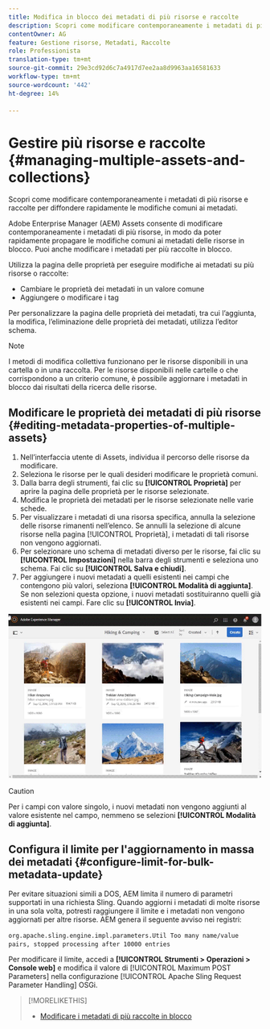 ```yaml
---
title: Modifica in blocco dei metadati di più risorse e raccolte
description: Scopri come modificare contemporaneamente i metadati di più risorse e raccolte per diffondere rapidamente le comuni modifiche ai metadati.
contentOwner: AG
feature: Gestione risorse, Metadati, Raccolte
role: Professionista
translation-type: tm+mt
source-git-commit: 29e3cd92d6c7a4917d7ee2aa8d9963aa16581633
workflow-type: tm+mt
source-wordcount: '442'
ht-degree: 14%

---
```



# Gestire più risorse e raccolte {#managing-multiple-assets-and-collections}

Scopri come modificare contemporaneamente i metadati di più risorse e raccolte per diffondere rapidamente le modifiche comuni ai metadati.

Adobe Enterprise Manager (AEM) Assets consente di modificare contemporaneamente i metadati di più risorse, in modo da poter rapidamente propagare le modifiche comuni ai metadati delle risorse in blocco. Puoi anche modificare i metadati per più raccolte in blocco.

Utilizza la pagina delle proprietà per eseguire modifiche ai metadati su più risorse o raccolte:

* Cambiare le proprietà dei metadati in un valore comune
* Aggiungere o modificare i tag

Per personalizzare la pagina delle proprietà dei metadati, tra cui l’aggiunta, la modifica, l’eliminazione delle proprietà dei metadati, utilizza l’editor schema.

>[!NOTE]
>
>I metodi di modifica collettiva funzionano per le risorse disponibili in una cartella o in una raccolta. Per le risorse disponibili nelle cartelle o che corrispondono a un criterio comune, è possibile aggiornare i metadati in blocco dai risultati della ricerca delle risorse.

## Modificare le proprietà dei metadati di più risorse {#editing-metadata-properties-of-multiple-assets}

1. Nell’interfaccia utente di Assets, individua il percorso delle risorse da modificare.
1. Seleziona le risorse per le quali desideri modificare le proprietà comuni.
1. Dalla barra degli strumenti, fai clic su **[!UICONTROL Proprietà]** per aprire la pagina delle proprietà per le risorse selezionate.
1. Modifica le proprietà dei metadati per le risorse selezionate nelle varie schede.
1. Per visualizzare i metadati di una risorsa specifica, annulla la selezione delle risorse rimanenti nell’elenco. Se annulli la selezione di alcune risorse nella pagina [!UICONTROL Proprietà], i metadati di tali risorse non vengono aggiornati.
1. Per selezionare uno schema di metadati diverso per le risorse, fai clic su **[!UICONTROL Impostazioni]** nella barra degli strumenti e seleziona uno schema. Fai clic su **[!UICONTROL Salva e chiudi]**.
1. Per aggiungere i nuovi metadati a quelli esistenti nei campi che contengono più valori, seleziona **[!UICONTROL Modalità di aggiunta]**. Se non selezioni questa opzione, i nuovi metadati sostituiranno quelli già esistenti nei campi. Fare clic su **[!UICONTROL Invia]**.

![Applicazione in blocco dello schema metadati a più risorse](assets/metadata-schema-bulk-edit.gif)

>[!CAUTION]
>
>Per i campi con valore singolo, i nuovi metadati non vengono aggiunti al valore esistente nel campo, nemmeno se selezioni **[!UICONTROL Modalità di aggiunta]**.

## Configura il limite per l&#39;aggiornamento in massa dei metadati {#configure-limit-for-bulk-metadata-update}

Per evitare situazioni simili a DOS, AEM limita il numero di parametri supportati in una richiesta Sling. Quando aggiorni i metadati di molte risorse in una sola volta, potresti raggiungere il limite e i metadati non vengono aggiornati per altre risorse. AEM genera il seguente avviso nei registri:

`org.apache.sling.engine.impl.parameters.Util Too many name/value pairs, stopped processing after 10000 entries`

Per modificare il limite, accedi a **[!UICONTROL Strumenti > Operazioni > Console web]** e modifica il valore di [!UICONTROL Maximum POST Parameters] nella configurazione [!UICONTROL Apache Sling Request Parameter Handling] OSGi.

>[!MORELIKETHIS]
>
>* [Modificare i metadati di più raccolte in blocco](managing-collections-touch-ui.md#editing-collection-metadata-in-bulk)